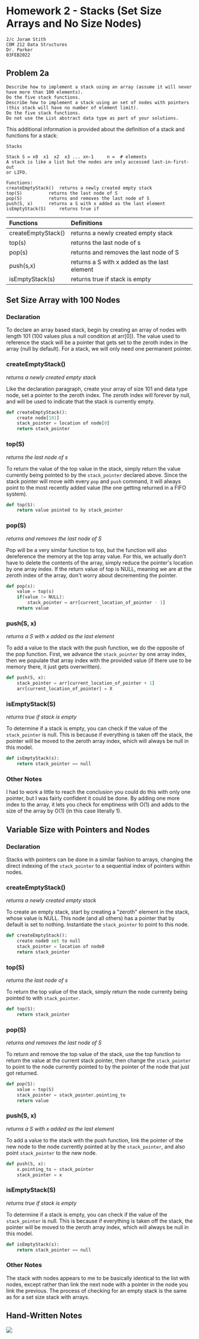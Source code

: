 # Homework 2 - Stacks (Set Size Arrays and No Size Nodes)

```
2/c Joram Stith
COM 212 Data Structures
Dr. Parker
03FEB2022
```

## Problem 2a

```
Describe how to implement a stack using an array (assume it will never have more than 100 elements).
Do the five stack functions.
Describe how to implement a stack using an set of nodes with pointers (this stack will have no number of element limit).
Do the five stack functions.
Do not use the List abstract data type as part of your solutions.
```

This additional information is provided about the definition of a stack and functions for a stack:

```
Stacks

Stack S = x0  x1  x2  x3 ... xn-1     n =  # elements
A stack is like a list but the nodes are only accessed last-in-first-out
or LIFO.

Functions:
createEmptyStack()	returns a newly created empty stack
top(S)   		returns the last node of S
pop(S)  		returns and removes the last node of S
push(S, x)		returns a S with x added as the last element
isEmptyStack(S)		returns true if
```

| Functions | Definitions |
|:----------|:------------|
| createEmptyStack() | returns a newly created empty stack |
| top(s) | returns the last node of s |
| pop(s) | returns and removes the last node of S |
| push(s,x) | returns a S with x added as the last element |
| isEmptyStack(s) | returns true if stack is empty |

## Set Size Array with 100 Nodes

### Declaration

To declare an array based stack, begin by creating an array of nodes with length 101 (100 values plus a null condition at arr[0]). The value used to reference the stack will be a pointer that gets set to the zeroth index in the array (null by default). For a stack, we will only need one permanent pointer.

### createEmptyStack()

_returns a newly created empty stack_

Like the declaration paragraph, create your array of size 101 and data type node, set a pointer to the zeroth index. The zeroth index will forever by null, and will be used to indicate that the stack is currently empty.

```python
def createEmptyStack():
	create node[101]
	stack_pointer = location of node[0]
	return stack_pointer
```

### top(S)

_returns the last node of s_

To return the value of the top value in the stack, simply return the value currently being pointed to by the `stack_pointer` declared above. Since the stack pointer will move with every `pop` and `push` command, it will always point to the most recently added value (the one getting returned in a FIFO system).

```python
def top(S):
	return value pointed to by stack_pointer
```

### pop(S)

_returns and removes the last node of S_

Pop will be a very similar function to top, but the function will also dereference the memory at the top array value. For this, we actually don't have to delete the contents of the array, simply reduce the pointer's location by one array index. If the return value of top is NULL, meaning we are at the zeroth index of the array, don't worry about decrementing the pointer.

```python
def pop(s):
	value = top(s)
	if(value != NULL):
		stack_pointer = arr[current_location_of_pointer - 1]
	return value
```

### push(S, x)

_returns a S with x added as the last element_

To add a value to the stack with the push function, we do the opposite of the pop function. First, we advance the `stack_pointer` by one array index, then we populate that array index with the provided value (if there use to be memory there, it just gets overwritten).

```python
def push(S, x):
	stack_pointer = arr[current_location_of_pointer + 1]
	arr[current_location_of_pointer] = X
```

### isEmptyStack(S)

_returns true if stack is empty_

To determine if a stack is empty, you can check if the value of the `stack_pointer` is null. This is because if everything is taken off the stack, the pointer will be moved to the zeroth array index, which will always be null in this model.

```python
def isEmptyStack(s):
	return stack_pointer == null
```

### Other Notes

I had to work a little to reach the conclusion you could do this with only one pointer, but I was fairly confident it could be done. By adding one more index to the array, it lets you check for emptiness with O(1) and adds to the size of the array by O(1) (in this case literally 1).

## Variable Size with Pointers and Nodes

### Declaration

Stacks with pointers can be done in a similar fashion to arrays, changing the direct indexing of the `stack_pointer` to a sequential index of pointers within nodes.

### createEmptyStack()

_returns a newly created empty stack_

To create an empty stack, start by creating a "zeroth" element in the stack, whose value is NULL. This node (and all others) has a pointer that by default is set to nothing. Instantiate the `stack_pointer` to point to this node.

```python
def createEmptyStack():
	create node0 set to null
	stack_pointer = location of node0
	return stack_pointer
```

### top(S)

_returns the last node of s_

To return the top value of the stack, simply return the node currenty being pointed to with `stack_pointer`.

```python
def top(S):
	return stack_pointer
```

### pop(S)

_returns and removes the last node of S_

To return and remove the top value of the stack, use the top function to return the value at the current stack pointer, then change the `stack_pointer` to point to the node currently pointed to by the pointer of the node that just got returned.

```python
def pop(S):
	value = top(S)
	stack_pointer = stack_pointer.pointing_to
	return value
```

### push(S, x)

_returns a S with x added as the last element_

To add a value to the stack with the push function, link the pointer of the new node to the node currently pointed at by the `stack_pointer`, and also point `stack_pointer` to the new node.

```python
def push(S, x):
	x.pointing_to = stack_pointer
	stack_pointer = x
```

### isEmptyStack(S)

_returns true if stack is empty_

To determine if a stack is empty, you can check if the value of the `stack_pointer` is null. This is because if everything is taken off the stack, the pointer will be moved to the zeroth array index, which will always be null in this model.

```python
def isEmptyStack(s):
	return stack_pointer == null
```

### Other Notes

The stack with nodes appears to me to be basically identical to the list with nodes, except rather than link the next node with a pointer in the node you link the previous. The process of checking for an empty stack is the same as for a set size stack with arrays.

## Hand-Written Notes

![](assets/hw2_work.jpg)
